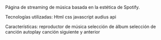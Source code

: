Página de streaming de música basada en la estética de Spotify.

Tecnologías utilizadas:
Html
css
javascript
audius api

Características:
reproductor de música
selección de álbum
selección de canción
autoplay
canción siguiente y anterior
